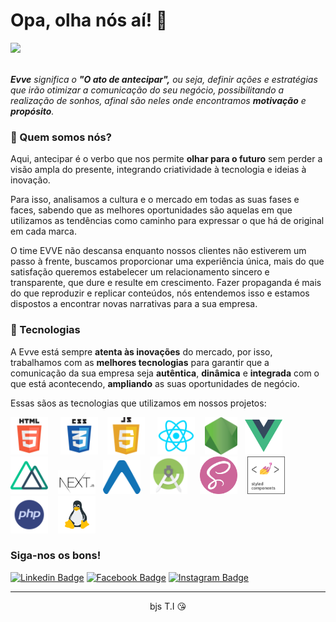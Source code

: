 # Opa, olha nós aí! 👋

<img src="https://www.evvecomunicacao.com.br/_next/static/media/BANNER_QUEM_SOMOS_FULL.628e47810aba8a0d962f0bb5930ad8fd.jpg"/>

<br />
<br />

_**Evve** significa o **"O ato de antecipar",** ou seja, definir ações e estratégias que irão otimizar a comunicação do seu negócio, possibilitando a realização de sonhos, afinal são neles onde encontramos **motivação** e **propósito**._

### 🙂 Quem somos nós?

Aqui, antecipar é o verbo que nos permite **olhar para o futuro** sem perder a visão ampla do presente, integrando criatividade à tecnologia e ideias à inovação.

Para isso, analisamos a cultura e o mercado em todas as suas fases e faces, sabendo que as melhores oportunidades são aquelas em que utilizamos as tendências como caminho para expressar o que há de original em cada marca.

O time EVVE não descansa enquanto nossos clientes não estiverem um passo à frente, buscamos proporcionar uma experiência única, mais do que satisfação queremos estabelecer um relacionamento sincero e transparente, que dure e resulte em crescimento. Fazer propaganda é mais do que reproduzir e replicar conteúdos, nós entendemos isso e estamos dispostos a encontrar novas narrativas para a sua empresa.

### 🚀 Tecnologias

A Evve está sempre **atenta às inovações** do mercado, por isso, trabalhamos com as **melhores tecnologias** para garantir que a comunicação da sua empresa seja **autêntica**, **dinâmica** e **integrada** com o que está acontecendo, **ampliando** as suas oportunidades de negócio.

Essas sãos as tecnologias que utilizamos em nossos projetos:

<img src="https://raw.githubusercontent.com/evve-comunicacao/.github/main/github_readme_images/html.png" width="60px"/> &nbsp; &nbsp; <img src="https://raw.githubusercontent.com/evve-comunicacao/.github/main/github_readme_images/css.png" width="60px"/> &nbsp; &nbsp;<img src="https://raw.githubusercontent.com/evve-comunicacao/.github/main/github_readme_images/js.png" width="60px"/> &nbsp; &nbsp; <img src="https://raw.githubusercontent.com/evve-comunicacao/.github/main/github_readme_images/react.png" width="60px"/> &nbsp; &nbsp;<img src="https://raw.githubusercontent.com/evve-comunicacao/.github/main/github_readme_images/node.png" height="60px"/>&nbsp; &nbsp;<img src="https://raw.githubusercontent.com/evve-comunicacao/.github/main/github_readme_images/vue.js.png" height="60px" width="60px"/> &nbsp; &nbsp;<img src="https://raw.githubusercontent.com/evve-comunicacao/.github/main/github_readme_images/nuxtjs.png" width="60px"/> &nbsp; &nbsp;<img src="https://raw.githubusercontent.com/evve-comunicacao/.github/main/github_readme_images/nextjs.png" width="60px"/>&nbsp; &nbsp;<img src="https://raw.githubusercontent.com/evve-comunicacao/.github/main/github_readme_images/expo.png" width="60px"/> &nbsp; &nbsp;<img src="https://raw.githubusercontent.com/evve-comunicacao/.github/main/github_readme_images/android.png" width="60px"/> &nbsp; &nbsp; <img src="https://raw.githubusercontent.com/evve-comunicacao/.github/main/github_readme_images/sass.png" width="60px"/>&nbsp; &nbsp; <img src="https://raw.githubusercontent.com/evve-comunicacao/.github/main/github_readme_images/styled-components.png" width="60px"/>&nbsp; &nbsp;<img src="https://raw.githubusercontent.com/evve-comunicacao/.github/main/github_readme_images/php.png" width="60px"/>&nbsp; &nbsp; <img src="https://raw.githubusercontent.com/evve-comunicacao/.github/main/github_readme_images/linux.png" width="60px"/>

### Siga-nos os bons!

[![Linkedin Badge](https://img.shields.io/badge/-LinkedIn-blue?style=flat-square&logo=Linkedin&logoColor=white)](https://www.linkedin.com/company/evve-comunica%C3%A7%C3%A3o) [![Facebook Badge](https://img.shields.io/badge/-Facebook-blue?style=flat-square&logo=Facebook&logoColor=white)](https://web.facebook.com/EvveComunicacao) [![Instagram Badge](https://img.shields.io/badge/-Instagram-E4405F?style=flat-square&logo=Instagram&logoColor=white)](hhttps://www.instagram.com/evvecomunicacao/)

<hr />

<p style="text-align:center">
bjs T.I 😘
</p>
